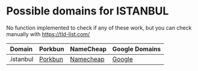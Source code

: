# Possible domains for ISTANBUL

No function implemented to check if any of these work, but you can check manually with https://tld-list.com/

| Domain | Porkbun | NameCheap | Google Domains |
|---|---|---|---|
| .istanbul | [Porkbun](https://porkbun.com/checkout/search?prb=e814663da1&tlds=&idnLanguage=&search=search&q=.istanbul) | [Namecheap](https://www.namecheap.com/domains/registration/results/?domain=.istanbul) | [Google](https://domains.google.com/registrar/search?searchTerm=.istanbul) |
